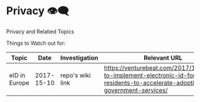 # Privacy 👁‍🗨
Privacy and Relatied Topics

Things to Watch out for:

| Topic | Date | Investigation | Relevant URL |
|-------|--------------|---|----|
| eID in Europe | 2017-15-10 | repo's wiki link | https://venturebeat.com/2017/10/06/eu-to-implement-electronic-id-for-residents-to-accelerate-adoption-of-e-government-services/ |
